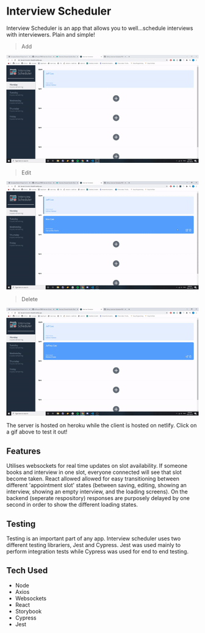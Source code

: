 # Interview Scheduler

Interview Scheduler is an app that allows you to well...schedule interviews with interviewers. Plain and simple!

> Add

<a href="https://fervent-franklin-5beb6f.netlify.app/"><img src="https://github.com/jeffreycao1998/Interview-Scheduler/blob/master/docs/Add.gif?raw=true" alt="FVCproductions"></a>

> Edit

<a href="https://fervent-franklin-5beb6f.netlify.app/"><img src="https://github.com/jeffreycao1998/Interview-Scheduler/blob/master/docs/Delete.gif?raw=true" alt="FVCproductions"></a>

> Delete

<a href="https://fervent-franklin-5beb6f.netlify.app/"><img src="https://github.com/jeffreycao1998/Interview-Scheduler/blob/master/docs/Edit.gif?raw=true" alt="FVCproductions"></a>

The server is hosted on heroku while the client is hosted on netlify. Click on a gif above to test it out!
  
## Features

Utilises websockets for real time updates on slot availability. If someone books and interview in one slot, everyone connected will see that slot become taken. React allowed allowed for easy transitioning between different 'appointment slot' states (between saving, editing, showing an interview, showing an empty interview, and the loading screens). On the backend (seperate respository) responses are purposely delayed by one second in order to show the different loading states.

## Testing

Testing is an important part of any app. Interview scheduler uses two different testing librariers, Jest and Cypress. Jest was used mainly to perform integration tests while Cypress was used for end to end testing.

## Tech Used

- Node
- Axios
- Websockets
- React
- Storybook
- Cypress
- Jest
